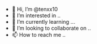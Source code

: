 - 👋 Hi, I’m @tenxx10
- 👀 I’m interested in ..
- 🌱 I’m currently learning ...
- 💞️ I’m looking to collaborate on ..
- 📫 How to reach me ..

